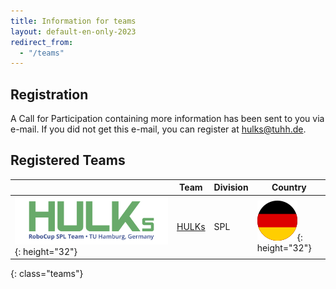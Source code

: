 ```yaml
---
title: Information for teams
layout: default-en-only-2023
redirect_from:
  - "/teams"
---
```


## Registration

A Call for Participation containing more information has been sent to you via e-mail.
If you did not get this e-mail, you can register at [hulks@tuhh.de](mailto:hulks@tuhh.de).

## Registered Teams

|                                                                 | Team                                                          | Division | Country                                  |
|-----------------------------------------------------------------|---------------------------------------------------------------|----------|------------------------------------------|
| ![](/assets/img/teams/HULKs.svg){: height="32"}                 | [HULKs](https://hulks.de)                                     | SPL      | ![DE](/assets/img/flags/de.svg){: height="32"} |
{: class="teams"}
